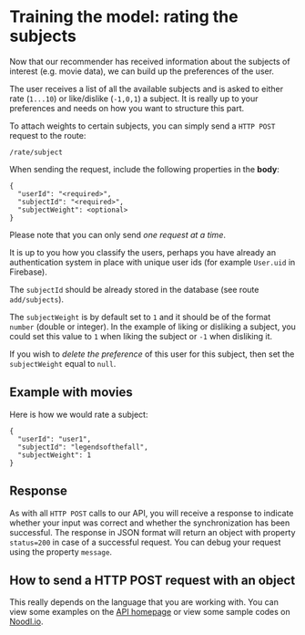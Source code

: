 # Training the model: rating the subjects

Now that our recommender has received information about the subjects of interest (e.g. movie data), we can build up the preferences of the user. 

The user receives a list of all the available subjects and is asked to either rate (`1...10`) or like/dislike (`-1,0,1`) a subject. It is really up to your preferences and needs on how you want to structure this part.

To attach weights to certain subjects, you can simply send a `HTTP POST` request to the route:

```
/rate/subject
```

When sending the request, include the following properties in the **body**:

```
{
  "userId": "<required>",
  "subjectId": "<required>",
  "subjectWeight": <optional>
}
```

Please note that you can only send *one request at a time*.

It is up to you how you classify the users, perhaps you have already an authentication system in place with unique user ids (for example `User.uid` in Firebase).

The `subjectId` should be already stored in the database (see route `add/subjects`).

The `subjectWeight` is by default set to `1` and it should be of the format `number` (double or integer). In the example of liking or disliking a subject, you could set this value to `1` when liking the subject or `-1` when disliking it.

If you wish to *delete the preference* of this user for this subject, then set the `subjectWeight` equal to `null`.

## Example with movies

Here is how we would rate a subject:

```
{
  "userId": "user1",
  "subjectId": "legendsofthefall",
  "subjectWeight": 1
}
```

## Response

As with all `HTTP POST` calls to our API, you will receive a response to indicate whether your input was correct and whether the synchronization has been successful. The response in JSON format will return an object with property `status=200` in case of a successful request. You can debug your request using the property `message`.

## How to send a HTTP POST request with an object

This really depends on the language that you are working with. You can view some examples on the [API homepage](https://market.mashape.com/noodlio/abracadabra-recommender-systems) or view some sample codes on [Noodl.io](https://www.noodl.io).
